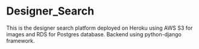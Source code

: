 # Designer_Search
This is the designer search platform deployed on Heroku using AWS S3 for images and RDS for Postgres database. Backend using python-django framework.
